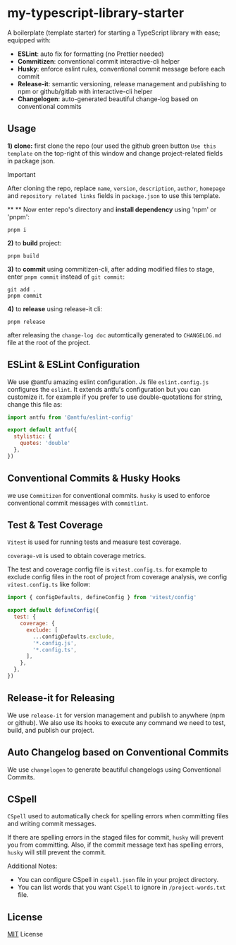 # my-typescript-library-starter

A boilerplate (template starter) for starting a TypeScript library with ease; equipped with:

 - **ESLint**: auto fix for formatting (no Prettier needed)
 - **Commitizen**: conventional commit interactive-cli helper
 - **Husky**: enforce eslint rules, conventional commit message before each commit
 - **Release-it**: semantic versioning, release management and publishing to npm or github/gitlab with interactive-cli helper
 - **Changelogen**: auto-generated beautiful change-log based on conventional commits

## Usage
**1) clone:** first clone the repo (our used the github green button `Use this template` on the top-right of this window and change project-related fields in package json.
> [!IMPORTANT]
> After cloning the repo, replace `name`, `version`, `description`, `author`, `homepage` and `repository related links` fields in `package.json` to use this template.

** ** Now enter repo's directory and **install dependency** using 'npm' or 'pnpm':

``` shell
pnpm i
```

**2)** to **build** project:
``` shell
pnpm build
```

**3)** to **commit** using commitizen-cli, after adding modified files to  stage, enter `pnpm commit` instead of `git commit`:
``` shell
git add .
pnpm commit
```

**4)** to **release** using release-it cli:
``` sell
pnpm release
```
after releasing the `change-log doc` automtically generated to `CHANGELOG.md` file at the root of the project.

## ESLint & ESLint Configuration
We use @antfu amazing eslint configuration. Js file `eslint.config.js` configures the `eslint`. It extends antfu's configuration but you can customize it. for example if you prefer to use double-quotations for string, change this file as:

``` javascript
import antfu from '@antfu/eslint-config'

export default antfu({
  stylistic: {
    quotes: 'double'
  },
})
```
## Conventional Commits & Husky Hooks
we use `Commitizen` for conventional commits. `husky` is used to enforce conventional commit messages with `commitlint`.

## Test & Test Coverage
`Vitest` is used for running tests and measure test coverage.

`coverage-v8` is used to obtain coverage metrics.

The test and coverage config file is `vitest.config.ts`. for example to exclude config files in the root of project from coverage analysis, we config `vitest.config.ts` like follow:

```js
import { configDefaults, defineConfig } from 'vitest/config'

export default defineConfig({
  test: {
    coverage: {
      exclude: [
        ...configDefaults.exclude,
        '*.config.js',
        '*.config.ts',
      ],
    },
  },
})
```

## Release-it for Releasing
We use `release-it` for version management and publish to anywhere (npm or github). We also use its hooks to execute any command we need to test, build, and publish our project.

## Auto Changelog based on Conventional Commits
We use `changelogen` to generate beautiful changelogs using Conventional Commits.

## CSpell
`CSpell` used to automatically check for spelling errors when committing files and writing commit messages.

If there are spelling errors in the staged files for commit, `husky` will prevent you from committing.
Also, if the commit message text has spelling errors, `husky` will still prevent the commit.

Additional Notes:

 - You can configure CSpell in `cspell.json` file in your project directory.
 - You can list words that you want `CSpell` to ignore in `/project-words.txt` file.

## License
[MIT](./LICENSE) License
